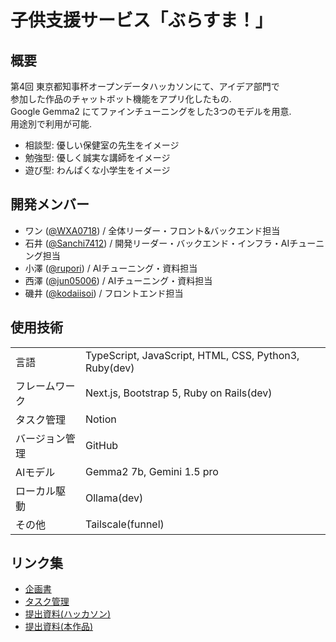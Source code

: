 # 子供支援サービス「ぶらすま！」
## 概要
第4回 東京都知事杯オープンデータハッカソンにて、アイデア部門で  
参加した作品のチャットボット機能をアプリ化したもの.  
Google Gemma2 にてファインチューニングをした3つのモデルを用意.  
用途別で利用が可能.  
- 相談型: 優しい保健室の先生をイメージ
- 勉強型: 優しく誠実な講師をイメージ
- 遊び型: わんぱくな小学生をイメージ

## 開発メンバー
  - ワン ([@WXA0718](https://github.com/WXA0718)) / 全体リーダー・フロント&バックエンド担当
  - 石井 ([@Sanchi7412](https://github.com/Sanchi7412)) / 開発リーダー・バックエンド・インフラ・AIチューニング担当
  - 小澤 ([@rupori](https://github.com/rupori)) / AIチューニング・資料担当
  - 西澤 ([@jun05006](https://github.com/jun05006)) / AIチューニング・資料担当
  - 磯井 ([@kodaiisoi](https://github.com/kodaiisoi)) / フロントエンド担当

## 使用技術
| | |
| ------------- | ------------- |
| 言語 | TypeScript, JavaScript, HTML, CSS, Python3, Ruby(dev) |  
| フレームワーク | Next.js, Bootstrap 5, Ruby on Rails(dev) |
| タスク管理 | Notion |
| バージョン管理 | GitHub |
| AIモデル | Gemma2 7b, Gemini 1.5 pro |
| ローカル駆動 | Ollama(dev) |
| その他 | Tailscale(funnel) |

## リンク集
- [企画書](https://peridot-playground-76d.notion.site/planning?pvs=4)
- [タスク管理](https://peridot-playground-76d.notion.site/task?v=4ac5ae28f7f340e88f7013413935f8e2&pvs=4)
- [提出資料(ハッカソン)](https://drive.google.com/file/d/1Cj9RW3KVWyKUNHCz8rSzxFfHEJI93ASq/view?usp=sharing)
- [提出資料(本作品)](https://drive.google.com/drive/u/0/folders/1EWDnmkeEe0lTmKxbyBjxVG7ZPiTeoP82)
